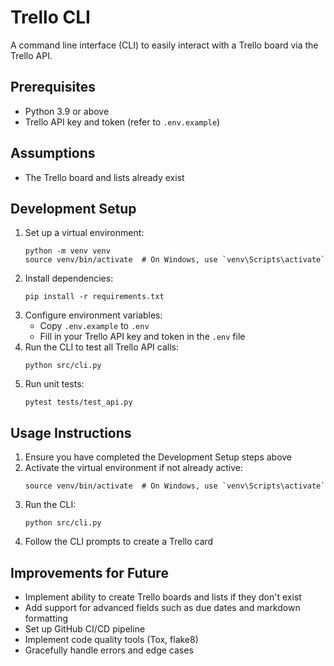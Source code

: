 # Trello CLI
A command line interface (CLI) to easily interact with a Trello board via the Trello API.

## Prerequisites
- Python 3.9 or above
- Trello API key and token (refer to `.env.example`)

## Assumptions
- The Trello board and lists already exist

## Development Setup
1. Set up a virtual environment:
   ```
   python -m venv venv
   source venv/bin/activate  # On Windows, use `venv\Scripts\activate`
   ```
2. Install dependencies:
   ```
   pip install -r requirements.txt
   ```
3. Configure environment variables:
   - Copy `.env.example` to `.env`
   - Fill in your Trello API key and token in the `.env` file
4. Run the CLI to test all Trello API calls:
   ```
   python src/cli.py
   ```
5. Run unit tests:
   ```
   pytest tests/test_api.py
   ```

## Usage Instructions
1. Ensure you have completed the Development Setup steps above
2. Activate the virtual environment if not already active:
   ```
   source venv/bin/activate  # On Windows, use `venv\Scripts\activate`
   ```
3. Run the CLI:
   ```
   python src/cli.py
   ```
4. Follow the CLI prompts to create a Trello card

## Improvements for Future
- Implement ability to create Trello boards and lists if they don't exist
- Add support for advanced fields such as due dates and markdown formatting
- Set up GitHub CI/CD pipeline
- Implement code quality tools (Tox, flake8)
- Gracefully handle errors and edge cases
